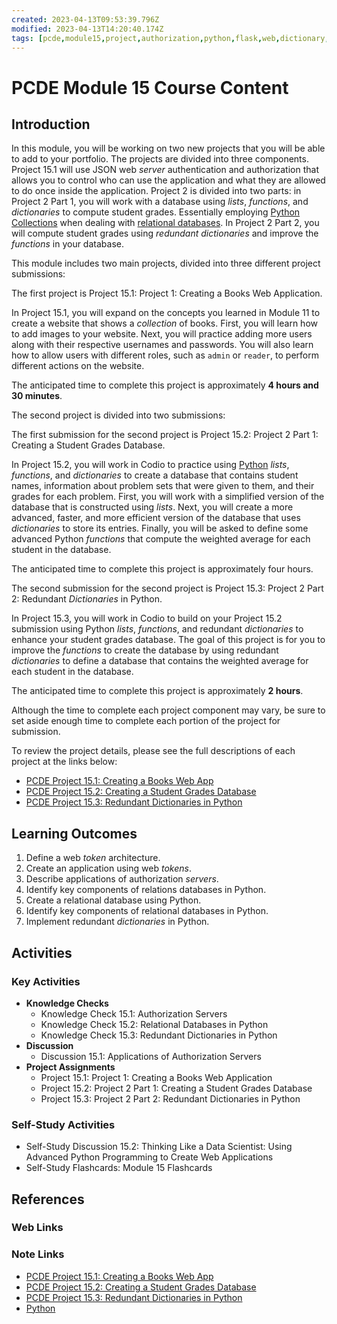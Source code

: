 ```yaml
---
created: 2023-04-13T09:53:39.796Z
modified: 2023-04-13T14:20:40.174Z
tags: [pcde,module15,project,authorization,python,flask,web,dictionary,api]
---
```

# PCDE Module 15 Course Content

## Introduction

In this module,
you will be working on two new projects that
you will be able to add to your portfolio.
The projects are divided into three components.
Project 15.1 will use JSON web *server* authentication and authorization that
allows you to control who can use the application and what they are allowed to
do once inside the application.
Project 2 is divided into two parts:
in Project 2 Part 1, you will work with a database using *lists*, *functions*,
and *dictionaries* to compute student grades.
Essentially employing [Python Collections][-py-collections] when
dealing with [relational databases][-db-relational].
In Project 2 Part 2,
you will compute student grades using *redundant dictionaries* and
improve the *functions* in your database.

This module includes two main projects,
divided into three different project submissions:

The first project is Project 15.1: Project 1: Creating a Books Web Application.

In Project 15.1,
you will expand on the concepts you learned in Module 11 to
create a website that shows a *collection* of books.
First, you will learn how to add images to your website.
Next,
you will practice adding more users along with
their respective usernames and passwords.
You will also learn how to allow users with different roles,
such as `admin` or `reader`,
to perform different actions on the website.

The anticipated time to complete this project is
approximately **4 hours and 30 minutes**.

The second project is divided into two submissions:

The first submission for the second project is Project 15.2:
Project 2 Part 1: Creating a Student Grades Database.

In Project 15.2,
you will work in Codio to practice using [Python][-py] *lists*, *functions*,
and *dictionaries* to create a database that contains student names,
information about problem sets that were given to them,
and their grades for each problem.
First, you will work with a simplified version of
the database that is constructed using *lists*.
Next, you will create a more advanced, faster,
and more efficient version of the database that
uses *dictionaries* to store its entries.
Finally,
you will be asked to define some advanced Python *functions* that
compute the weighted average for each student in the database.

The anticipated time to complete this project is approximately four hours.

The second submission for
the second project is Project 15.3:
Project 2 Part 2: Redundant *Dictionaries* in Python.

In Project 15.3,
you will work in Codio to build on your Project 15.2 submission using Python *lists*,
*functions*, and redundant *dictionaries* to enhance your student grades database.
The goal of this project is for you to improve the *functions* to
create the database by using redundant *dictionaries* to define a database that
contains the weighted average for each student in the database.

The anticipated time to complete this project is approximately **2 hours**.

Although the time to complete each project component may vary,
be sure to set aside enough time to
complete each portion of the project for submission.

To review the project details,
please see the full descriptions of each project at the links below:

* [PCDE Project 15.1: Creating a Books Web App][-pcde-project-15-1]
* [PCDE Project 15.2: Creating a Student Grades Database][-pcde-project-15-2]
* [PCDE Project 15.3: Redundant Dictionaries in Python][-pcde-project-15-3]

## Learning Outcomes

1. Define a web *token* architecture.
2. Create an application using web *tokens*.
3. Describe applications of authorization *servers*.
4. Identify key components of relations databases in Python.
5. Create a relational database using Python.
6. Identify key components of relational databases in Python.
7. Implement redundant *dictionaries* in Python.

## Activities

### Key Activities

* **Knowledge Checks**
  * Knowledge Check 15.1: Authorization Servers
  * Knowledge Check 15.2: Relational Databases in Python
  * Knowledge Check 15.3: Redundant Dictionaries in Python
* **Discussion**
  * Discussion 15.1: Applications of Authorization Servers
* **Project Assignments**
  * Project 15.1: Project 1: Creating a Books Web Application
  * Project 15.2: Project 2 Part 1: Creating a Student Grades Database
  * Project 15.3: Project 2 Part 2: Redundant Dictionaries in Python

### Self-Study Activities

* Self-Study Discussion 15.2:
Thinking Like a Data Scientist:
Using Advanced Python Programming to Create Web Applications
* Self-Study Flashcards: Module 15 Flashcards

## References

### Web Links

<!-- Hidden References -->

### Note Links

* [PCDE Project 15.1: Creating a Books Web App][-pcde-project-15-1]
* [PCDE Project 15.2: Creating a Student Grades Database][-pcde-project-15-2]
* [PCDE Project 15.3: Redundant Dictionaries in Python][-pcde-project-15-3]
* [Python][-py]

<!-- Hidden References -->
[-pcde-project-15-1]: pcde-project-15-1.md "PCDE Project 15.1: Creating a Books Web App"
[-pcde-project-15-2]: pcde-project-15-2.md "PCDE Project 15.2: Creating a Student Grades Database"
[-pcde-project-15-3]: pcde-project-15-3.md "PCDE Project 15.3: Redundant Dictionaries in Python"
[-py]: python.md "Python"
[-py-collections]: python-collections.md "Python Collections"
[-db-relational]: relational-databases.md "Relational Databases"

